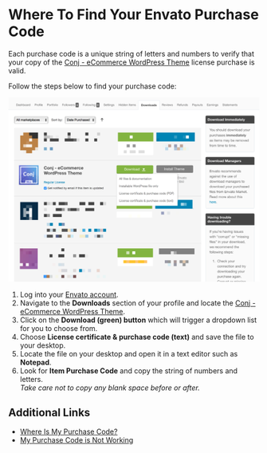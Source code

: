 # Where To Find Your Envato Purchase Code

Each purchase code is a unique string of letters and numbers to verify that your copy of the [Conj - eCommerce WordPress Theme](https://themeforest.net/item/conj-ecommerce-wordpress-theme/21935639?ref=mypreview) license purchase is valid.

Follow the steps below to find your purchase code:

![Envato Purchase Code - Conj - eCommerce WordPress Theme](img/download-conj-wordpress-theme.png)

1. Log into your [Envato account](https://account.envato.com/sign_in?to=envatomarket).
2. Navigate to the **Downloads** section of your profile and locate the [Conj - eCommerce WordPress Theme](https://themeforest.net/item/conj-ecommerce-wordpress-theme/21935639?ref=mypreview).
3. Click on the **Download (green) button** which will trigger a dropdown list for you to choose from.
4. Choose **License certificate & purchase code (text)** and save the file to your desktop.
5. Locate the file on your desktop and open it in a text editor such as **Notepad**.
6. Look for **Item Purchase Code** and copy the string of numbers and letters.<br/>*Take care not to copy any blank space before or after.*

## Additional Links

* [Where Is My Purchase Code?](https://help.market.envato.com/hc/en-us/articles/202822600-Where-Is-My-Purchase-Code-)
* [My Purchase Code is Not Working](https://help.market.envato.com/hc/en-us/articles/204451834-My-Purchase-Code-is-Not-Working)
